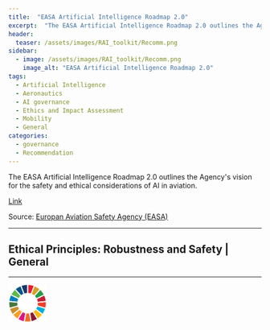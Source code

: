 ```yaml
---
title:  "EASA Artificial Intelligence Roadmap 2.0"  
excerpt:  "The EASA Artificial Intelligence Roadmap 2.0 outlines the Agency's vision for the safety and ethical considerations of AI in aviation. (...)"  
header:
  teaser: /assets/images/RAI_toolkit/Recomm.png
sidebar:
  - image: /assets/images/RAI_toolkit/Recomm.png
    image_alt: "EASA Artificial Intelligence Roadmap 2.0"
tags:
  - Artificial Intelligence
  - Aeronautics
  - AI governance
  - Ethics and Impact Assessment
  - Mobility
  - General
categories:
  - governance
  - Recommendation
---
```

The EASA Artificial Intelligence Roadmap 2.0 outlines the Agency's vision for the safety and ethical considerations of AI in aviation.

[Link](https://www.easa.europa.eu/en/document-library/general-publications/easa-artificial-intelligence-roadmap-20)

Source: [Europan Aviation Safety Agency (EASA)](https://www.easa.europa.eu/en)

<hr>
<h2>Ethical Principles: Robustness and Safety | General</h2>
<hr>

<img src="/assets/images/sdg/SDG_Wheel_WEB/SDG_Wheel_WEB.png" width="15%"/>
